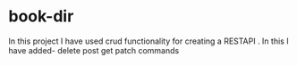 # book-dir
In this project I have used crud functionality for creating a RESTAPI .
In this I have added-
delete
post
get
patch commands
